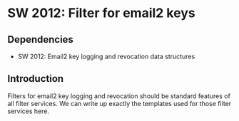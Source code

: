 SW 2012: Filter for email2 keys
===============================

Dependencies
------------

* SW 2012: Email2 key logging and revocation data structures

Introduction
------------

Filters for email2 key logging and revocation should be standard features of
all filter services. We can write up exactly the templates used for those filter
services here.
